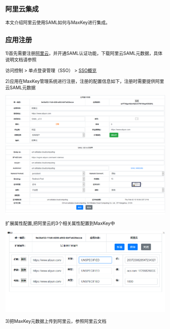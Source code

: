 
<h2>阿里云集成</h2>
本文介绍阿里云使用SAML如何与MaxKey进行集成。

<h2>应用注册</h2>

1)首先需要注册<a href="https://www.aliyun.com/" target="_blank" >阿里云</a>，并开通SAML认证功能，下载阿里云SAML元数据，具体说明文档请参照

访问控制 &gt; 单点登录管理（SSO） &gt; <a href="https://helpcdn.aliyun.com/document_detail/93684.html?spm=a2c4g.11186623.3.2.39a64d7bn76ODT" target="_blank" >SSO概览 </a>


2)应用在MaxKey管理系统进行注册，注册的配置信息如下，注册时需要提供阿里云SAML元数据

<img src="/static/images/sso/sso_saml_aly_conf.png"  alt=""/>


扩展属性配置,把阿里云的3个相关属性配置到MaxKey中

<img src="/static/images/sso/sso_saml_aly_conf_ex.png"  alt=""/>

3)把MaxKey元数据上传到阿里云，参照阿里云文档